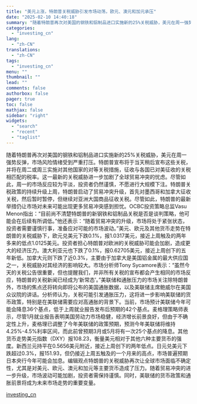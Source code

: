 ```yaml
---
title: "美元上涨，特朗普关税威胁引发市场动荡，欧元、澳元和加元承压"
date: "2025-02-10 14:40:18"
summary: "随着特朗普再次对美国的钢铁和铝制品进口实施新的25%关税威胁，美元在周一强势反弹，市场风险情绪受到严..."
categories:
  - "investing_cn"
lang:
  - "zh-CN"
translations:
  - "zh-CN"
tags:
  - "investing_cn"
menu: ""
thumbnail: ""
lead: ""
comments: false
authorbox: false
pager: true
toc: false
mathjax: false
sidebar: "right"
widgets:
  - "search"
  - "recent"
  - "taglist"
---
```


随着特朗普再次对美国的钢铁和铝制品进口实施新的25%关税威胁，美元在周一强势反弹，市场风险情绪受到严重打压。特朗普宣布将于当天稍后宣布这些关税，并将在周二或周三实施对其他国家的对等关税措施，征收与各国已对美征收的关税相匹配的税率。这一最新的关税威胁进一步加剧了全球贸易冲突的忧虑。尽管如此，周一的市场反应较为平淡，投资者仍然谨慎，不愿进行大规模下注。特朗普关税政策的持续升级上周，特朗普启动了贸易冲突升级，首先对墨西哥和加拿大征收关税，然后暂时暂停，但继续对亚洲大国商品征收关税。尽管如此，特朗普的最新举措仍让市场对未来可能出现更多贸易冲突感到担忧。OCBC投资策略总监Vasu Menon指出：“目前尚不清楚特朗普的新钢铁和铝制品关税是否是谈判策略，他可能会在后续有所调低。”他还表示：“随着贸易冲突的升级，市场将处于紧张状态，投资者需要谨慎行事，准备应对可能的市场波动。”美元、欧元及其他货币走势在特朗普的关税威胁下，欧元兑美元下跌0.1%，报1.0317美元，接近上周触及的两年多来的低点1.0125美元。投资者担心特朗普对欧洲的关税威胁可能会加剧，造成更大的经济压力。澳大利亚元也下跌了0.1%，报0.62705美元，接近上周创下的五年新低。加拿大元则下跌了近0.3%，主要由于加拿大是美国铝金属的最大供应国之一，关税威胁对其经济的影响较大。市场分析师Tony Sycamore表示：“虽然今天的关税公告很重要，但也提醒我们，并非所有关税的宣布都会产生相同的市场反应，特朗普的关税新闻已经成为‘新常态’。”美联储和通胀压力的市场关注除特朗普外，市场的焦点还将转向即将公布的美国通胀数据，以及美联储主席鲍威尔在美国众议院的讲话。分析师认为，关税可能引发通胀压力，这将进一步影响美联储的货币政策，特别是在美联储需要应对高通胀的背景下。当前，市场预计美联储今年可能会降息36个基点，低于上周就业报告发布后预期的42个基点。麦格理策略师表示，尽管1月就业报告表明美国劳动力市场稳健，经济增长前景良好，但由于不确定性上升，麦格理已调整了今年美联储的政策预期，预测今年美联储将维持4.25%-4.5%利率区间，而此前曾预期3月或5月将有一次25个基点的降息。其他货币走势美元指数（DXY）报108.23，衡量美元相对于其他六种主要货币的强度。新西兰元持平在0.5656美元附近，接近上周创下的两年低点。日元兑美元下跌超过0.3%，报151.93，但仍接近上周五触及的一个月来的高点，市场普遍预期日本央行今年可能会加息。编辑观点特朗普的关税威胁再次让全球市场面临不确定性，尤其是对美元、欧元、澳元和加元等主要货币造成了压力。随着贸易冲突的进一步升级，市场波动可能加剧，投资者需保持谨慎。同时，美联储的货币政策和通胀前景将成为未来市场走势的重要变量。

[investing_cn](https://cn.investing.com/news/forex-news/article-2663766)
